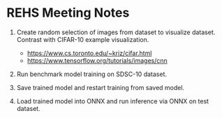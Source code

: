 # REHS Meeting Notes

1. Create random selection of images from dataset to visualize dataset. Contrast with CIFAR-10 example visualization. 
   - https://www.cs.toronto.edu/~kriz/cifar.html
   - https://www.tensorflow.org/tutorials/images/cnn

2. Run benchmark model training on SDSC-10 dataset.

3. Save trained model and restart training from saved model.

4. Load trained model into ONNX and run inference via ONNX on test dataset. 
